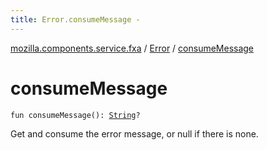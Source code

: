 ```yaml
---
title: Error.consumeMessage - 
---
```


[mozilla.components.service.fxa](../index.html) / [Error](index.html) / [consumeMessage](./consume-message.html)

# consumeMessage

`fun consumeMessage(): `[`String`](https://kotlinlang.org/api/latest/jvm/stdlib/kotlin/-string/index.html)`?`

Get and consume the error message, or null if there is none.

